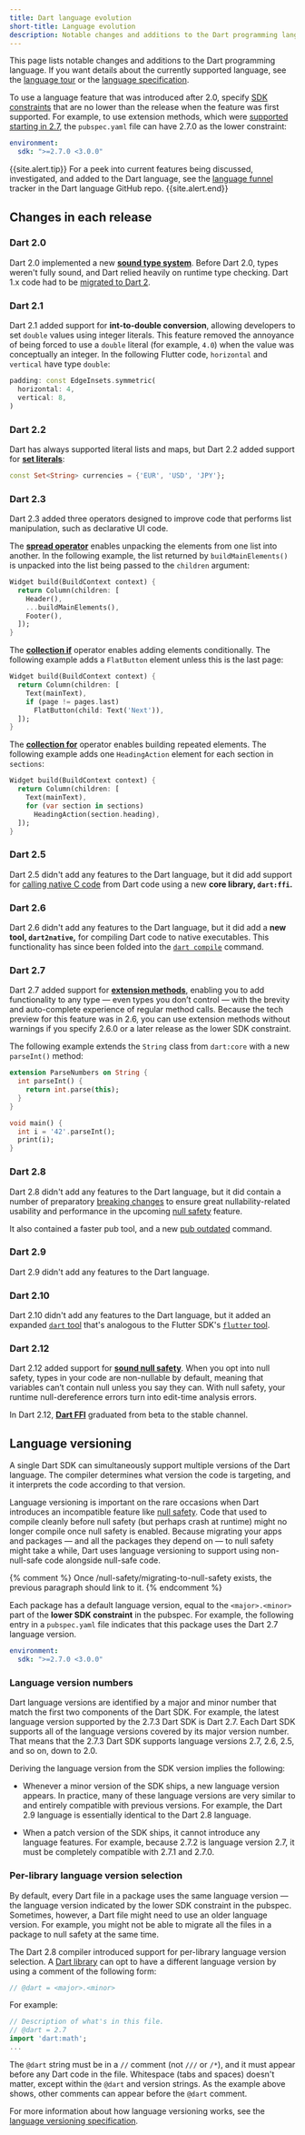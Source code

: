 ```yaml
---
title: Dart language evolution
short-title: Language evolution
description: Notable changes and additions to the Dart programming language.
---
```


This page lists notable changes and additions to the Dart programming language.
If you want details about the currently supported language, see the
[language tour][] or the
[language specification][].

To use a language feature that was introduced after 2.0,
specify [SDK constraints][] that are no lower than
the release when the feature was first supported.
For example, to use extension methods, which were [supported starting in 2.7][],
the `pubspec.yaml` file can have 2.7.0 as the lower constraint:

```yaml
environment:
  sdk: ">=2.7.0 <3.0.0"
```

[supported starting in 2.7]: #dart-27
[SDK constraints]: /tools/pub/pubspec#sdk-constraints
[language versioning section]: #language-versioning

{{site.alert.tip}}
  For a peek into current features being
  discussed, investigated, and added to the Dart language,
  see the [language funnel][] tracker in the Dart language GitHub repo.
{{site.alert.end}}


## Changes in each release

### Dart 2.0

Dart 2.0 implemented a new **[sound type system][]**. Before
Dart 2.0, types weren't fully sound, and Dart relied heavily on runtime type
checking. Dart 1.x code had to be [migrated to Dart 2][].

### Dart 2.1

Dart 2.1 added support for **int-to-double conversion**, allowing developers to
set `double` values using integer literals. This feature removed the annoyance
of being forced to use a `double` literal (for example, `4.0`)
when the value was conceptually an integer.
In the following Flutter code, `horizontal` and `vertical` have type `double`:

```dart
padding: const EdgeInsets.symmetric(
  horizontal: 4,
  vertical: 8,
)
```

### Dart 2.2

Dart has always supported literal lists and maps, but
Dart 2.2 added support for **[set literals][]**:

```dart
const Set<String> currencies = {'EUR', 'USD', 'JPY'};
```
### Dart 2.3

Dart 2.3 added three operators designed to improve code that performs
list manipulation, such as declarative UI code.

The **[spread operator][]**
enables unpacking the elements from one list into another.
In the following example, the list returned by `buildMainElements()`
is unpacked into the list being passed to the `children` argument:

```dart
Widget build(BuildContext context) {
  return Column(children: [
    Header(),
    ...buildMainElements(),
    Footer(),
  ]);
}
```

The **[collection if][]**
operator enables adding elements conditionally.
The following example adds a `FlatButton` element
unless this is the last page:

```dart
Widget build(BuildContext context) {
  return Column(children: [
    Text(mainText),
    if (page != pages.last)
      FlatButton(child: Text('Next')),
  ]);
}
```

The **[collection for][]**
operator enables building repeated elements.
The following example adds one `HeadingAction`
element for each section in `sections`:

```dart
Widget build(BuildContext context) {
  return Column(children: [
    Text(mainText),
    for (var section in sections)
      HeadingAction(section.heading),
  ]);
}
```

### Dart 2.5

Dart 2.5 didn't add any features to the Dart language, but it did add
support for [calling native C code][] from Dart code
using a new **core library, `dart:ffi`.**

### Dart 2.6

Dart 2.6 didn't add any features to the Dart language, but it did add a
**new tool, `dart2native`,** for compiling Dart code to
native executables.
This functionality has since been folded into the [`dart compile`][] command.

### Dart 2.7

Dart 2.7 added support for **[extension methods][]**,
enabling you to add functionality to any type —
even types you don’t control — with the brevity and auto-complete experience
of regular method calls.
Because the tech preview for this feature was in 2.6,
you can use extension methods without warnings if you
specify 2.6.0 or a later release as the lower SDK constraint.

The following example extends the `String` class from `dart:core` with a new
`parseInt()` method:

```dart
extension ParseNumbers on String {
  int parseInt() {
    return int.parse(this);
  }
}

void main() {
  int i = '42'.parseInt();
  print(i);
}
```

### Dart 2.8

Dart 2.8 didn't add any features to the Dart language, but it did
contain a number of preparatory [breaking changes][2.8 breaking changes] to ensure great
nullability-related usability and performance in the upcoming
[null safety][] feature.

It also contained a faster pub tool, and a new [pub outdated][] command.

### Dart 2.9

Dart 2.9 didn't add any features to the Dart language.

### Dart 2.10

Dart 2.10 didn't add any features to the Dart language,
but it added an expanded [`dart` tool][dart-tool] that's 
analogous to the Flutter SDK's [`flutter` tool][].

### Dart 2.12

Dart 2.12 added support for **[sound null safety][]**.
When you opt into null safety, types in your code are non-nullable by default,
meaning that variables can’t contain null unless you say they can.
With null safety, your runtime null-dereference errors
turn into edit-time analysis errors.

In Dart 2.12, **[Dart FFI][]** graduated from beta to the stable channel.

## Language versioning

A single Dart SDK can simultaneously support
multiple versions of the Dart language.
The compiler determines what version the code is targeting,
and it interprets the code according to that version.

Language versioning is important on the rare occasions
when Dart introduces an incompatible feature like [null safety][].
Code that used to compile cleanly before null safety
(but perhaps crash at runtime)
might no longer compile once null safety is enabled.
Because migrating your apps and packages
— and all the packages they depend on —
to null safety might take a while,
Dart uses language versioning to support
using non-null-safe code alongside null-safe code.

{% comment %}
  Once /null-safety/migrating-to-null-safety exists,
  the previous paragraph should link to it.
{% endcomment %}

Each package has a default language version,
equal to the `<major>.<minor>` part of the
**lower SDK constraint** in the pubspec.
For example, the following entry in a `pubspec.yaml` file
indicates that this package uses the Dart 2.7 language version.

```yaml
environment:
  sdk: ">=2.7.0 <3.0.0"
```


### Language version numbers

Dart language versions are identified by a major and minor number
that match the first two components of the Dart SDK.
For example, the latest language version supported by
the 2.7.3 Dart SDK is Dart 2.7.
Each Dart SDK supports all of the language versions covered
by its major version number.
That means that the 2.7.3 Dart SDK supports language
versions 2.7, 2.6, 2.5, and so on, down to 2.0.

Deriving the language version from the SDK version
implies the following:

* Whenever a minor version of the SDK ships,
  a new language version appears.
  In practice, many of these language versions are very similar to
  and entirely compatible with previous versions.
  For example, the Dart 2.9 language is essentially identical to
  the Dart 2.8 language.

* When a patch version of the SDK ships,
  it cannot introduce any language features.
  For example, because 2.7.2 is language version 2.7,
  it must be completely compatible with 2.7.1 and 2.7.0.


### Per-library language version selection

By default, every Dart file
in a package uses the same language version —
the language version indicated by
the lower SDK constraint in the pubspec.
Sometimes, however, a Dart file
might need to use an older language version.
For example,
you might not be able to migrate all the files in a package
to null safety at the same time.

The Dart 2.8 compiler introduced support for
per-library language version selection.
A [Dart library][] can opt to have a different language version
by using a comment of the following form:

```dart
// @dart = <major>.<minor>
```

For example:

```dart
// Description of what's in this file.
// @dart = 2.7
import 'dart:math';
...
```

The `@dart` string must be in a `//` comment
(not `///` or `/*`),
and it must appear before any Dart code in the file.
Whitespace (tabs and spaces) doesn't matter,
except within the `@dart` and version strings.
As the example above shows,
other comments can appear before the `@dart` comment.

For more information about how language versioning works, see the
[language versioning specification][language versioning feature].

[2.8 breaking changes]: https://github.com/dart-lang/sdk/issues/40686
[calling native C code]: /guides/libraries/c-interop
[collection for]: /guides/language/language-tour#collection-operators
[collection if]: /guides/language/language-tour#collection-operators
[Dart library]: /guides/libraries/create-library-packages#organizing-a-library-package
[`dart compile`]: /tools/dart-compile
[Dart FFI]: /guides/libraries/c-interop
[dart-tool]: /tools/dart-tool
[extension methods]: /guides/language/extension-methods
[`flutter` tool]: {{site.flutter}}/docs/reference/flutter-cli
[language funnel]: https://github.com/dart-lang/language/projects/1
[language specification]: /guides/language/spec
[language tour]: /guides/language/language-tour
[language versioning feature]: https://github.com/dart-lang/language/blob/master/accepted/future-releases/language-versioning/feature-specification.md#dart-language-versioning
[migrated to Dart 2]: /dart-2
[null safety]: /null-safety
[set literals]: /guides/language/language-tour#sets
[sound null safety]: /null-safety
[sound type system]: /guides/language/type-system
[spread operator]: /guides/language/language-tour#spread-operator
[pub outdated]: /tools/pub/cmd/pub-outdated
